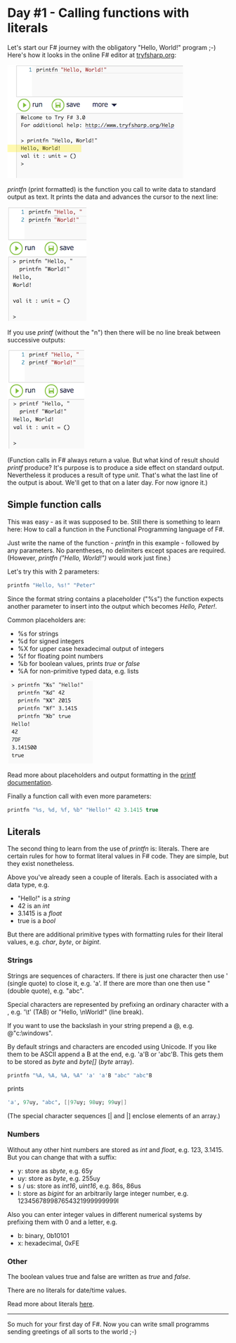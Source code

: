 # Day #1 - Calling functions with literals
Let's start our F# journey with the obligatory "Hello, World!" program ;-) Here's how it looks in the online F# editor at [tryfsharp.org](http://www.tryfsharp.org/Create):

![](images/w01d01a.png)

_printfn_ (print formatted) is the function you call to write data to standard output as text. It prints the data and advances the cursor to the next line:

![](images/w01d01b.png)

If you use _printf_ (without the "n") then there will be no line break between successive outputs:

![](images/w01d01c.png)

(Function calls in F# always return a value. But what kind of result should _printf_ produce? It's purpose is to produce a side effect on standard output. Nevertheless it produces a result of type _unit_. That's what the last line of the output is about. We'll get to that on a later day. For now ignore it.)

## Simple function calls
This was easy - as it was supposed to be. Still there is something to learn here: How to call a function in the Functional Programming language of F#.

Just write the name of the function - _printfn_ in this example - followed by any parameters. No parentheses, no delimiters except spaces are required. (However, _printfn ("Hello, World!")_ would work just fine.)

Let's try this with 2 parameters:

```fsharp
printfn "Hello, %s!" "Peter"
```

Since the format string contains a placeholder ("%s") the function expects another parameter to insert into the output which becomes _Hello, Peter!_.

Common placeholders are:

* %s for strings
* %d for signed integers
* %X for upper case hexadecimal output of integers
* %f for floating point numbers
* %b for boolean values, prints _true_ or _false_
* %A for non-primitive typed data, e.g. lists

![](images/w01d01d.png)

Read more about placeholders and output formatting in the [printf documentation](https://msdn.microsoft.com/en-us/library/ee370560.aspx).

Finally a function call with even more parameters:

```fsharp
printfn "%s, %d, %f, %b" "Hello!" 42 3.1415 true
```

## Literals
The second thing to learn from the use of _printfn_ is: literals. There are certain rules for how to format literal values in F# code. They are simple, but they exist nonetheless.

Above you've already seen a couple of literals. Each is associated with a data type, e.g.

* "Hello!" is a _string_
* 42 is an _int_
* 3.1415 is a _float_
* true is a _bool_

But there are additional primitive types with formatting rules for their literal values, e.g. _char_, _byte_, or _bigint_.

### Strings
Strings are sequences of characters. If there is just one character then use ' (single quote) to close it, e.g. 'a'. If there are more than one then use " (double quote), e.g. "abc".

Special characters are represented by prefixing an ordinary character with a \, e.g. '\t' (TAB) or "Hello, \nWorld!" (line break).

If you want to use the backslash in your string prepend a @, e.g. @"c:\windows".

By default strings and characters are encoded using Unicode. If you like them to be ASCII append a B at the end, e.g. 'a'B or 'abc'B. This gets them to be stored as _byte_ and _byte[]_ (_byte_ array).

```fsharp
printfn "%A, %A, %A, %A" 'a' 'a'B "abc" "abc"B
```

prints

```fsharp
'a', 97uy, "abc", [|97uy; 98uy; 99uy|]
```

(The special character sequences [| and |] enclose elements of an array.)

### Numbers
Without any other hint numbers are stored as _int_ and _float_, e.g. 123, 3.1415. But you can change that with a suffix:

* y: store as _sbyte_, e.g. 65y
* uy: store as _byte_, e.g. 255uy
* s / us: store as _int16_, _uint16_, e.g. 86s, 86us
* I: store as _bigint_ for an arbitrarily large integer number, e.g. 123456789987654321999999999I

Also you can enter integer values in different numerical systems by prefixing them with 0 and a letter, e.g.

* b: binary, 0b10101
* x: hexadecimal, 0xFE

### Other
The boolean values true and false are written as _true_ and _false_.

There are no literals for date/time values.

Read more about literals [here](https://msdn.microsoft.com/en-us/library/vstudio/dd233193%28v=vs.100%29.aspx).

***

So much for your first day of F#. Now you can write small programms sending greetings of all sorts to the world ;-)